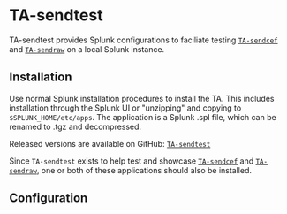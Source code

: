 # TA-sendtest

TA-sendtest provides Splunk configurations to faciliate testing [`TA-sendcef`](https://github.com/triddell/TA-sendcef) and [`TA-sendraw`](https://github.com/triddell/TA-sendraw) on a local Splunk instance.

## Installation

Use normal Splunk installation procedures to install the TA. This includes installation through the Splunk UI or "unzipping" and copying to `$SPLUNK_HOME/etc/apps`. The application is a Splunk .spl file, which can be renamed to .tgz and decompressed.

Released versions are available on GitHub: [`TA-sendtest`](https://github.com/triddell/TA-sendtest/releases)

Since `TA-sendtest` exists to help test and showcase [`TA-sendcef`](https://github.com/triddell/TA-sendcef) and [`TA-sendraw`](https://github.com/triddell/TA-sendraw), one or both of these applications should also be installed.

## Configuration